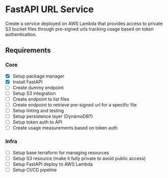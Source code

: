 # FastAPI URL Service

Create a service deployed on AWS Lambda that provides access to private S3 bucket files through pre-signed urls tracking usage based on token authentication.

## Requirements

### Core

- [X] Setup package manager
- [X] Install FastAPI
- [ ] Create dummy endpoint
- [ ] Setup S3 integration
- [ ] Create endpoint to list files
- [ ] Create endpoint to retrieve pre-signed url for a specific file
- [ ] Setup linting and testing
- [ ] Setup persistence layer (DynamoDB?)
- [ ] Setup token auth to API
- [ ] Create usage measurements based on token auth

### Infra

- [ ] Setup base terraform for managing resources
- [ ] Setup S3 resource (make it fully private to avoid public access)
- [ ] Setup FastAPI deploy to AWS Lambda
- [ ] Setup CI/CD pipeline
